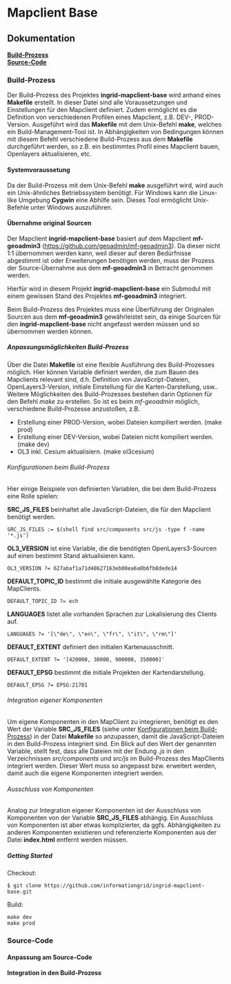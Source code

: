 # Mapclient Base

## Dokumentation
**[Build-Prozess](#build-prozess)**  
**[Source-Code](#source-code)**  

### Build-Prozess

Der Build-Prozess des Projektes **ingrid-mapclient-base** wird anhand eines **Makefile** erstellt. In dieser Datei sind alle Voraussetzungen und Einstellungen für den Mapclient definiert. Zudem ermöglicht es die Definition von verschiedenen Profilen eines Mapclient, z.B. DEV-, PROD-Version.
Ausgeführt wird das **Makefile** mit dem Unix-Befehl **make**, welches ein Build-Management-Tool ist. In Abhängigkeiten von Bedingungen können mit diesem Befehl verschiedene Build-Prozess aus dem **Makefile** durchgeführt werden, so z.B. ein bestimmtes Profil eines Mapclient bauen, Openlayers aktualisieren, etc.   

#### Systemvoraussetung

Da der Build-Prozess mit dem Unix-Befehl **make** ausgeführt wird, wird auch ein Unix-ähnliches Betriebssystem benötigt. Für Windows kann die Linux-like Umgebung **Cygwin** eine Abhilfe sein. Dieses Tool ermöglicht Unix-Befehle unter Windows auszuführen.  

#### Übernahme original Sourcen

Der Mapclient **ingrid-mapclient-base** basiert auf dem Mapclient **mf-geoadmin3** (https://github.com/geoadmin/mf-geoadmin3). Da dieser nicht 1:1 übernommen werden kann, weil dieser auf deren Bedürfnisse abgestimmt ist oder Erweiterungen benötigen werden, muss der Prozess der Source-Übernahme aus dem **mf-geoadmin3** in Betracht genommen werden.

Hierfür wird in diesem Projekt **ingrid-mapclient-base** ein Submodul mit einem gewissen Stand des Projektes **mf-geoadmin3** integriert.

Beim Build-Prozess des Projektes muss eine Überführung der Originalen Sourcen aus dem **mf-geoadmin3** gewährleistet sein, da einige Sourcen für den **ingrid-mapclient-base** nicht angefasst werden müssen und so übernommen werden können.

##### Anpassungsmöglichkeiten Build-Prozess

Über die Datei **Makefile** ist eine flexible Ausführung des Build-Prozesses möglich. Hier können Variable definiert werden, die zum Bauen des Mapclients relevant sind, d.h. Definition von JavaScript-Dateien, OpenLayers3-Version, initiale Einstellung für die Karten-Darstellung, usw.. Weitere Möglichkeiten des Build-Prozesses bestehen darin Optionen für den Befehl *make* zu erstellen. So ist es beim *mf-geoadmin* möglich, verschiedene Build-Prozesse anzustoßen, z.B.

* Erstellung einer PROD-Version, wobei Dateien kompiliert werden. (make prod)
* Erstellung einer DEV-Version, wobei Dateien nicht kompiliert werden. (make dev)
* OL3 inkl. Cesium aktualisiern. (make ol3cesium)

###### Konfigurationen beim Build-Prozess

Hier einige Beispiele von definierten Variablen, die bei dem Build-Prozess eine Rolle spielen:

**SRC_JS_FILES** beinhaltet alle JavaScript-Dateien, die für den Mapclient benötigt werden.

    SRC_JS_FILES := $(shell find src/components src/js -type f -name '*.js')

**OL3_VERSION** ist eine Variable, die die benötigten OpenLayers3-Sourcen auf einen bestimmt Stand aktualisieren kann.

    OL3_VERSION ?= 627abaf1a71d48627163eb00ea6a0b6fb8dede14

**DEFAULT_TOPIC_ID** bestimmt die initiale ausgewählte Kategorie des MapClients.

    DEFAULT_TOPIC_ID ?= ech

**LANGUAGES** listet alle vorhanden Sprachen zur Lokalisierung des Clients auf.

    LANGUAGES ?= '[\"de\", \"en\", \"fr\", \"it\", \"rm\"]'

**DEFAULT_EXTENT** definiert den initialen Kartenausschnitt.

    DEFAULT_EXTENT ?= '[420000, 30000, 900000, 350000]'

**DEFAULT_EPSG** bestimmt die initiale Projekten der Kartendarstellung.

    DEFAULT_EPSG ?= EPSG:21781

###### Integration eigener Komponenten

Um eigene Komponenten in den MapClient zu integrieren, benötigt es den Wert der Variable **SRC_JS_FILES** (siehe unter [Konfigurationen beim Build-Prozess](#konfigurationen-beim-build-prozess)) in der Datei **Makefile** so anzupassen, damit die JavaScript-Dateien in den Build-Prozess integriert sind. 
Ein Blick auf den Wert der genannten Variable, stellt fest, dass alle Dateien mit der Endung *.js* in den Verzeichnissen *src/components* und *src/js* im Build-Prozess des MapClients integriert werden. Dieser Wert muss so angepasst bzw. erweitert werden, damit auch die eigene Komponenten integriert werden.

###### Ausschluss von Komponenten

Analog zur Integration eigener Komponenten ist der Ausschluss von Komponenten von der Variable **SRC_JS_FILES** abhängig. Ein Ausschluss von Komponenten ist aber etwas komplizierter, da ggfs. Abhängigkeiten zu anderen Komponenten existieren und referenzierte Komponenten aus der Datei **index.html** entfernt werden müssen.

##### Getting Started 

Checkout:

    $ git clone https://github.com/informationgrid/ingrid-mapclient-base.git

Build:

    make dev
    make prod

### Source-Code
#### Anpassung am Source-Code
#### Integration in den Build-Prozess
